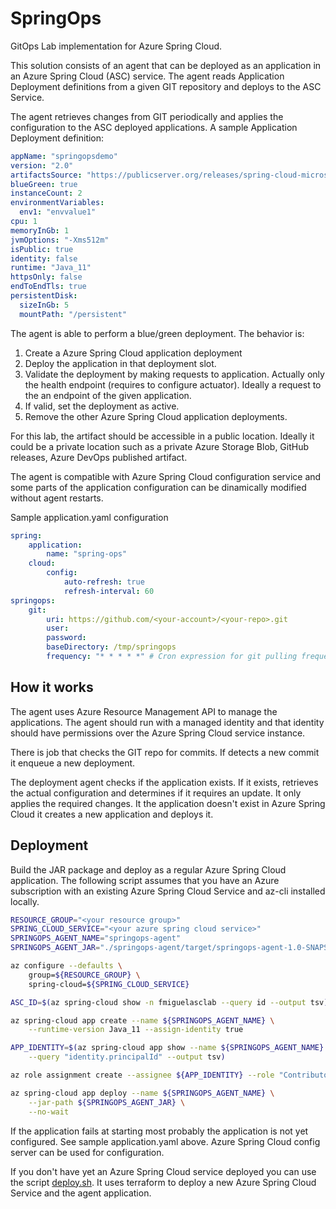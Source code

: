 # SpringOps
GitOps Lab implementation for Azure Spring Cloud.

This solution consists of an agent that can be deployed as an application in an Azure Spring Cloud (ASC) service. The agent reads Application Deployment definitions from a given GIT repository and deploys to the ASC Service.

The agent retrieves changes from GIT periodically and applies the configuration to the ASC deployed applications.
A sample Application Deployment definition:
```yaml
appName: "springopsdemo"
version: "2.0"
artifactsSource: "https://publicserver.org/releases/spring-cloud-microservice-0.0.1-SNAPSHOT.jar"
blueGreen: true
instanceCount: 2
environmentVariables:
  env1: "envvalue1"
cpu: 1
memoryInGb: 1
jvmOptions: "-Xms512m"
isPublic: true
identity: false
runtime: "Java_11"
httpsOnly: false
endToEndTls: true
persistentDisk:
  sizeInGb: 5
  mountPath: "/persistent"
```
The agent is able to perform a blue/green deployment. The behavior is:
1. Create a Azure Spring Cloud application deployment
2. Deploy the application in that deployment slot.
3. Validate the deployment by making requests to application. Actually only the health endpoint (requires to configure actuator). Ideally a request to the an endpoint of the given application.
4. If valid, set the deployment as active.
5. Remove the other Azure Spring Cloud application deployments.

For this lab, the artifact should be accessible in a public location. Ideally it could be a private location such as a private Azure Storage Blob, GitHub releases, Azure DevOps published artifact.

The agent is compatible with Azure Spring Cloud configuration service and some parts of the application configuration can be dinamically modified without agent restarts.

Sample application.yaml configuration
```yaml
spring:
    application:
        name: "spring-ops"
    cloud:
        config:
            auto-refresh: true
            refresh-interval: 60
springops:
    git:
        uri: https://github.com/<your-account>/<your-repo>.git
        user: 
        password:  
        baseDirectory: /tmp/springops
        frequency: "* * * * *" # Cron expression for git pulling frequency. This value is every minute
```

## How it works
The agent uses Azure Resource Management API to manage the applications. The agent should run with a managed identity and that identity should have permissions over the Azure Spring Cloud service instance.

There is job that checks the GIT repo for commits. If detects a new commit it enqueue a new deployment.

The deployment agent checks if the application exists. If it exists, retrieves the actual configuration and determines if it requires an update. It only applies the required changes.
It the application doesn't exist in Azure Spring Cloud it creates a new application and deploys it.

## Deployment
Build the JAR package and deploy as a regular Azure Spring Cloud application. 
The following script assumes that you have an Azure subscription with an existing Azure Spring Cloud Service and az-cli installed locally.
```bash
RESOURCE_GROUP="<your resource group>"
SPRING_CLOUD_SERVICE="<your azure spring cloud service>"
SPRINGOPS_AGENT_NAME="springops-agent"
SPRINGOPS_AGENT_JAR="./springops-agent/target/springops-agent-1.0-SNAPSHOT.jar"

az configure --defaults \
    group=${RESOURCE_GROUP} \
    spring-cloud=${SPRING_CLOUD_SERVICE}

ASC_ID=$(az spring-cloud show -n fmiguelasclab --query id --output tsv)

az spring-cloud app create --name ${SPRINGOPS_AGENT_NAME} \
    --runtime-version Java_11 --assign-identity true

APP_IDENTITY=$(az spring-cloud app show --name ${SPRINGOPS_AGENT_NAME} \
    --query "identity.principalId" --output tsv)

az role assignment create --assignee ${APP_IDENTITY} --role "Contributor" --scope ${ASC_ID}

az spring-cloud app deploy --name ${SPRINGOPS_AGENT_NAME} \
    --jar-path ${SPRINGOPS_AGENT_JAR} \
    --no-wait 
```
If the application fails at starting most probably the application is not yet configured. See sample application.yaml above. Azure Spring Cloud config server can be used for configuration. 

If you don't have yet an Azure Spring Cloud service deployed you can use the script [deploy.sh](./deploy/deploy.sh). It uses terraform to deploy a new Azure Spring Cloud Service and the agent application.